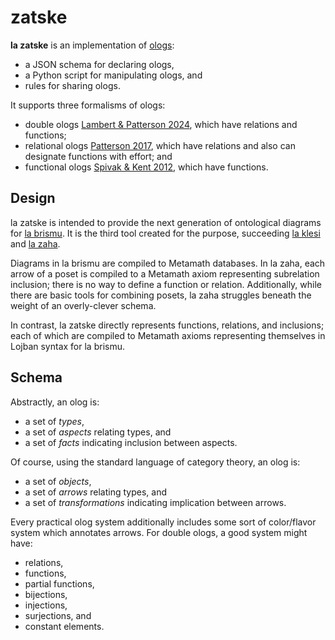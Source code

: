 # zatske

**la zatske** is an implementation of
[ologs](https://en.wikipedia.org/wiki/Olog):

* a JSON schema for declaring ologs,
* a Python script for manipulating ologs, and
* rules for sharing ologs.

It supports three formalisms of ologs:

* double ologs [Lambert & Patterson 2024](https://arxiv.org/abs/2403.19884),
  which have relations and functions;
* relational ologs [Patterson 2017](https://arxiv.org/abs/1706.00526), which
  have relations and also can designate functions with effort; and
* functional ologs [Spivak & Kent 2012](https://arxiv.org/abs/1102.1889),
  which have functions.

## Design

la zatske is intended to provide the next generation of ontological diagrams
for [la brismu](https://github.com/MostAwesomeDude/brismu). It is the third
tool created for the purpose, succeeding [la
klesi](https://github.com/MostAwesomeDude/klesi) and [la
zaha](https://github.com/MostAwesomeDude/zaha).

Diagrams in la brismu are compiled to Metamath databases. In la zaha, each
arrow of a poset is compiled to a Metamath axiom representing subrelation
inclusion; there is no way to define a function or relation. Additionally,
while there are basic tools for combining posets, la zaha struggles beneath
the weight of an overly-clever schema.

In contrast, la zatske directly represents functions, relations, and
inclusions; each of which are compiled to Metamath axioms representing
themselves in Lojban syntax for la brismu.

## Schema

Abstractly, an olog is:

* a set of *types*,
* a set of *aspects* relating types, and
* a set of *facts* indicating inclusion between aspects.

Of course, using the standard language of category theory, an olog is:

* a set of *objects*,
* a set of *arrows* relating types, and
* a set of *transformations* indicating implication between arrows.

Every practical olog system additionally includes some sort of color/flavor
system which annotates arrows. For double ologs, a good system might have:

* relations,
* functions,
* partial functions,
* bijections,
* injections,
* surjections, and
* constant elements.
